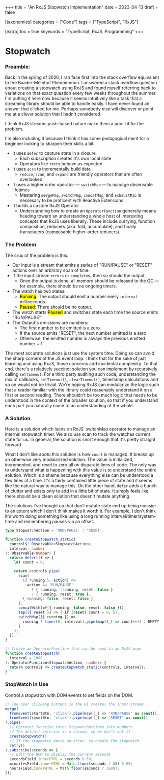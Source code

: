 +++
title = "An RxJS Stopwatch Implementation"
date = 2023-04-13
draft = false

[taxonomies]
categories = ["Code"]
tags = ["TypeScript", "RxJS"]

[extra]
toc = true
keywords = "TypeScript, RxJS, Programming"
+++

# Stopwatch

### Preamble:

Back in the spring of 2020, I ran face first into the stack overflow equivalent to the Baader-Meinhof Phenomenon. I answered a stack overflow question about creating a stopwatch using RxJS and found myself referring back to variations on that exact question every few weeks throughout the summer. I'm putting it here now because it seems intuitively like a task that a streaming library should be able to handle easily. I have never found an answer that clicked for me. Perhaps somebody else will discover or point me at a clever solution that I hadn't considered.

I think RxJS streams push-based nature make them a poor fit for the problem. 

I'm also including it because I think it has some pedagogical merit for a beginner looking to sharpen their skills a bit.
- It uses `defer` to capture state in a closure
  - Each subscription creates it's own local state
  - Operators like `retry` behave as expected
- It uses `scan` to incrementally build data
  - `reduce`, `scan`, and `expand` are friendly operators that are often overlooked
- It uses a higher order operator — `switchMap` — to manage observable lifetimes
  - Mastering `mergeMap`, `switchMap`, `concatMap`, and `ExhaustMap` is nessesary to be proficent with Reactive Extensions
- It builds a custom RxJS Operator
  - Understanding how to create an `OperatorFunction` generally means heading toward an understanding a whole host of interesting concepts that RxJS uses liberally. These include currying, function composition, reducers (aka: fold, accumulate), and finally transducers (composable higher-order reducers).

### The Problem

The crux of the problem is this: 

- Our input is a stream that emits a series of "RUN/PAUSE" or "RESET" actions over an arbitrary span of time.
- If the input stream `error`s or `complete`s, then so should the output. 
  - Once the output is done, all memory should be released to the GC — for example, there should be no ongoing timers.
- The watch has two states:
  - <mark>Running</mark>: The output should emit a number every `interval` milliseconds.
  - <mark>Paused</mark>: There should be no output.
- The watch starts <mark>Paused</mark> and switches state each time the source emits "RUN/PAUSE"
- The Output's emissions are numbers:
  - The first number to be emitted is a zero
  - If the source emits "RESET", the next number emitted is a zero
  - Otherwise, the emitted number is always the previous emitted number + 1.

The most accurate solutions just use the system time. Doing so can avoid the sharp corners of the JS event loop. I think that for the sake of just learning and using RxJS, those concerns add incidental complexity. To that end, there's a relatively succinct solution you can implement by recursively calling `setTimeout`. For a third party auditing such code, understanding the mix of callbacks, `setTimeout()`, `clearTimeout()`, timestamp calculations and so on would not be trivial. We're hoping RxJS can modularize the logic such that a reader familiar with the library could reasonably understand it on a first or second reading. There shouldn't be too much logic that needs to be understood in the context of the broader solution, so that if you understand each part you naturally come to an understanding of the whole.

### A Solution

Here is a solution which leans on RxJS' switchMap operator to manage an internal stopwatch timer. We also use scan to track the watches current state for us. In general, the solution is short enough that it's pretty straight forward.

What I don't like abotu this solution is how `count` is managed. It breaks up an otherwise very modularized solution. The value is initialized, incremented, and reset to zero all on disparate lines of code. The only way to understand what is happening with this value is to understand the entire solution. Which is a shame because everything else can be understood a few lines at a time. It's a fairly contained little piece of state and it seems like the natural way to manage this. On the other hand, `defer` adds a bunch of clutter and exists only to add in a little bit of state. It simply feels like there should be a clean solution that doesn't mutate anything.

The solutions I've thought up that don't mutate state end up being messier to an extent which I don't think makes it worth it. For example, I don't think it's worth doing something like using a long running interval/timer/system-time and remembering pauses via an offset.

```TypeScript
type StopwatchAction = 'RUN/PAUSE' | 'RESET';

function createStopwatch_static(
  control$: Observable<StopwatchAction>,
  interval: number
): Observable<number> {
  return defer(() => {
    let count = 0;

    return control$.pipe(
      scan(
        ({ running }, action) =>
          action == 'RUN/PAUSE'
            ? { running: !running, reset: false }
            : { running, reset: true },
        { running: false, reset: false }
      ),
      concatWith(of({ running: false, reset: false })),
      tap(({ reset }) => { if (reset) count = 0; }),
      switchMap(({ running }) =>
        running ? timer(0, interval).pipe(map((_) => count++)) : EMPTY
      )
    );
  });
}

// Create an OperatorFunction that can be used in an RxJS pipe
function createStopwatch(
  interval = 1000
): OperatorFunction<StopwatchAction, number> {
  return control$ => createStopwatch_static(control$, interval);
}
```

### StopWatch in Use

Control a stopwatch with DOM events to set fields on the DOM.

```TypeScript
// The user clicking buttons in the UI creates the input stream
merge(
  fromEvent(startBtn, 'click').pipe(map((_) => 'RUN/PAUSE' as const)),
  fromEvent(resetBtn, 'click').pipe(map((_) => 'RESET' as const))
).pipe(
  // Operator function turns StopwatchActions into numbers
  // The default interval is a second, so we don't set it
  createStopwatch()
  // If the stopwatch emits an error, re-create the stopwatch
  retry()
).subscribe(seconds => {
  // Edit the DOM to display the current seconds
  secondsField.innerHTML = seconds % 60;
  minuitesField.innerHTML = Math.floor(seconds / 60) % 60;
  hoursField.innerHTML = Math.floor(seconds / 3600);
});
```